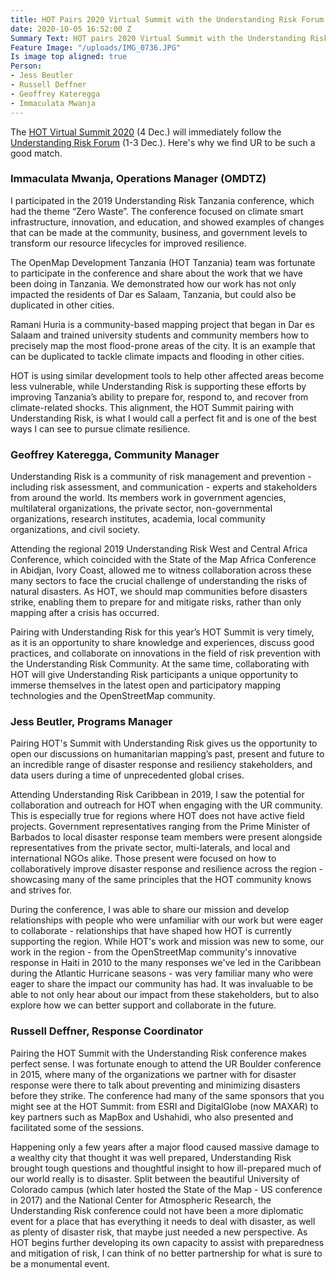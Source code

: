 ```yaml
---
title: HOT Pairs 2020 Virtual Summit with the Understanding Risk Forum 2020
date: 2020-10-05 16:52:00 Z
Summary Text: HOT pairs 2020 Virtual Summit with the Understanding Risk Forum 2020
Feature Image: "/uploads/IMG_0736.JPG"
Is image top aligned: true
Person:
- Jess Beutler
- Russell Deffner
- Geoffrey Kateregga
- Immaculata Mwanja
---
```


The [HOT Virtual Summit 2020](https://summit2020.hotosm.org/) (4 Dec.) will immediately follow the  [Understanding Risk Forum](https://understandrisk.org/event/ur2020_forum/) (1-3 Dec.). Here's why we find UR to be such a good match.

### Immaculata Mwanja, Operations Manager (OMDTZ)

I participated in the 2019 Understanding Risk Tanzania conference, which had the theme “Zero Waste”. The conference focused on climate smart infrastructure, innovation, and education, and  showed examples of changes that can be made at the community, business, and government levels to transform our resource lifecycles for improved resilience.

The OpenMap Development Tanzania (HOT Tanzania) team was fortunate to participate in the conference and share about the work that we have been doing in Tanzania. We demonstrated how our work has not only impacted the residents of Dar es Salaam, Tanzania, but could also be duplicated in other cities.

Ramani Huria is a community-based mapping project that began in Dar es Salaam and trained university students and community members how to precisely map the most flood-prone areas of the city. It is an example that can be duplicated to tackle climate impacts and flooding in other cities.

HOT is using similar development tools to help other affected areas become less vulnerable, while Understanding Risk is supporting these efforts by improving Tanzania’s ability to prepare for, respond to, and recover from climate-related shocks. This alignment, the HOT Summit pairing with Understanding Risk, is what I would call a perfect fit and is one of the best ways I can see to pursue climate resilience.

### Geoffrey Kateregga, Community Manager

Understanding Risk is a community of risk management and prevention - including risk assessment, and communication - experts and stakeholders from around the world. Its members  work in government agencies, multilateral organizations, the private sector, non-governmental organizations, research institutes, academia, local community organizations, and civil society.

Attending the regional 2019 Understanding Risk West and Central Africa Conference, which coincided with the  State of the Map Africa Conference in Abidjan, Ivory Coast, allowed me to witness collaboration across these many sectors to face the crucial challenge of understanding the risks of natural disasters. As HOT, we should map communities before disasters strike, enabling them to prepare for and mitigate risks, rather than only mapping after a crisis has occurred.

Pairing with Understanding Risk for this year’s HOT Summit is very timely, as it is an opportunity to share knowledge and experiences, discuss good practices, and collaborate on innovations in the field of risk prevention with the Understanding Risk Community. At the same time, collaborating with HOT will give Understanding Risk participants a unique opportunity to immerse themselves in the latest open and participatory mapping technologies and the OpenStreetMap community.

### Jess Beutler, Programs Manager

Pairing HOT's Summit with Understanding Risk gives us the opportunity to open our discussions on humanitarian mapping’s past, present and future to an incredible range of disaster response and resiliency stakeholders, and data users during a time of unprecedented global crises.

Attending Understanding Risk Caribbean in 2019, I saw the potential for collaboration and outreach for HOT when engaging with the UR community. This is especially true for regions where HOT does not have active field projects. Government representatives ranging from the Prime Minister of Barbados to local disaster response team members were present alongside representatives from the private sector, multi-laterals, and local and international NGOs alike. Those present were focused on how to collaboratively improve disaster response and resilience across the region - showcasing many of the same principles that the HOT community knows and strives for.

During the conference, I was able to share our mission and develop relationships with people who were unfamiliar with our work but were eager to collaborate - relationships that have shaped how HOT is currently supporting the region. While HOT's work and mission was new to some, our work in the region - from the OpenStreetMap community's innovative response in Haiti in 2010 to the many responses we've led in the Caribbean during the Atlantic Hurricane seasons - was very familiar many who were eager to share the impact our community has had. It was invaluable to be able to not only hear about our impact from these stakeholders, but to also explore how we can better support and collaborate in the future.

### Russell Deffner, Response Coordinator

Pairing the HOT Summit with the Understanding Risk conference makes perfect sense. I was fortunate enough to attend the UR Boulder conference in 2015, where many of the organizations we partner with for disaster response were there to talk about preventing and minimizing disasters before they strike. The conference had many of the same sponsors that you might see at the HOT Summit: from ESRI and DigitalGlobe (now MAXAR) to key partners such as MapBox and Ushahidi, who also presented and facilitated some of the sessions.

Happening only a few years after a major flood caused massive damage to a wealthy city that thought it was well prepared, Understanding Risk brought tough questions and thoughtful insight to how ill-prepared much of our world really is to disaster. Split between the beautiful University of Colorado campus (which later hosted the State of the Map - US conference in 2017) and the National Center for Atmospheric Research, the Understanding Risk conference could not have been a more diplomatic event for a place that has everything it needs to deal with disaster, as well as plenty of disaster risk, that maybe just needed a new perspective. As HOT begins further developing its own capacity to assist with preparedness and mitigation of risk, I can think of no better partnership for what is sure to be a monumental event.